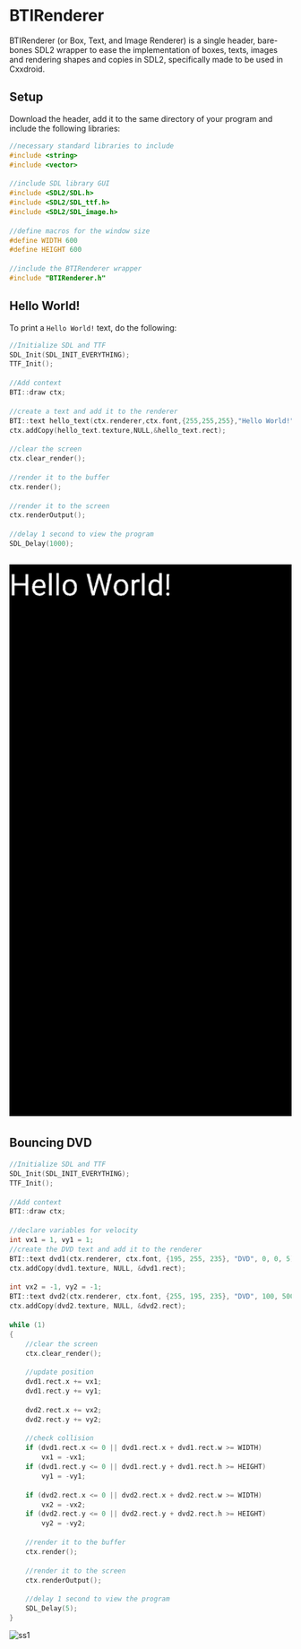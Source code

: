 # BTIRenderer
BTIRenderer (or Box, Text, and Image Renderer) is a single header, bare-bones SDL2 wrapper to ease the implementation of boxes, texts, images and rendering shapes and copies in SDL2, specifically made to be used in Cxxdroid.
## Setup
Download the header, add it to the same directory of your program and include the following libraries:
```cpp
//necessary standard libraries to include
#include <string>
#include <vector>

//include SDL library GUI
#include <SDL2/SDL.h>
#include <SDL2/SDL_ttf.h>
#include <SDL2/SDL_image.h>

//define macros for the window size
#define WIDTH 600
#define HEIGHT 600

//include the BTIRenderer wrapper
#include "BTIRenderer.h"
```

## Hello World!
To print a `Hello World!` text, do the following:
```cpp
//Initialize SDL and TTF
SDL_Init(SDL_INIT_EVERYTHING);
TTF_Init();
	
//Add context
BTI::draw ctx;
	
//create a text and add it to the renderer
BTI::text hello_text(ctx.renderer,ctx.font,{255,255,255},"Hello World!",0,0,3);
ctx.addCopy(hello_text.texture,NULL,&hello_text.rect);
	
//clear the screen
ctx.clear_render();
	
//render it to the buffer
ctx.render();
	
//render it to the screen
ctx.renderOutput();
	
//delay 1 second to view the program
SDL_Delay(1000);

```
![ss0](https://github.com/vonnogadas/BTIRenderer/raw/main/Untitled131_20230220223512.png)
---
## Bouncing DVD
```cpp
//Initialize SDL and TTF
SDL_Init(SDL_INIT_EVERYTHING);
TTF_Init();

//Add context
BTI::draw ctx;

//declare variables for velocity
int vx1 = 1, vy1 = 1;
//create the DVD text and add it to the renderer
BTI::text dvd1(ctx.renderer, ctx.font, {195, 255, 235}, "DVD", 0, 0, 5);
ctx.addCopy(dvd1.texture, NULL, &dvd1.rect);

int vx2 = -1, vy2 = -1;	
BTI::text dvd2(ctx.renderer, ctx.font, {255, 195, 235}, "DVD", 100, 500, 5);
ctx.addCopy(dvd2.texture, NULL, &dvd2.rect);

while (1)
{
	//clear the screen
	ctx.clear_render();

	//update position
	dvd1.rect.x += vx1;
	dvd1.rect.y += vy1;

	dvd2.rect.x += vx2;
	dvd2.rect.y += vy2;

	//check collision
	if (dvd1.rect.x <= 0 || dvd1.rect.x + dvd1.rect.w >= WIDTH)
		vx1 = -vx1;
	if (dvd1.rect.y <= 0 || dvd1.rect.y + dvd1.rect.h >= HEIGHT)
		vy1 = -vy1;

	if (dvd2.rect.x <= 0 || dvd2.rect.x + dvd2.rect.w >= WIDTH)
		vx2 = -vx2;
	if (dvd2.rect.y <= 0 || dvd2.rect.y + dvd2.rect.h >= HEIGHT)
		vy2 = -vy2;

	//render it to the buffer
	ctx.render();

	//render it to the screen
	ctx.renderOutput();

	//delay 1 second to view the program
	SDL_Delay(5);
}
```
![ss1](https://github.com/vonnogadas/BTIRenderer/raw/main/ezgif.com-gif-to-mp4.gif)
